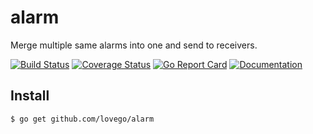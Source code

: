 # alarm
Merge multiple same alarms into one and send to receivers. 

[![Build Status](https://github.com/lovego/alarm/actions/workflows/go.yml/badge.svg)](https://github.com/lovego/alarm/actions/workflows/go.yml)
[![Coverage Status](https://coveralls.io/repos/github/lovego/alarm/badge.svg?branch=master)](https://coveralls.io/github/lovego/alarm)
[![Go Report Card](https://goreportcard.com/badge/github.com/lovego/alarm)](https://goreportcard.com/report/github.com/lovego/alarm)
[![Documentation](https://pkg.go.dev/badge/github.com/lovego/alarm)](https://pkg.go.dev/github.com/lovego/alarm@v0.0.1)

## Install
`$ go get github.com/lovego/alarm`

